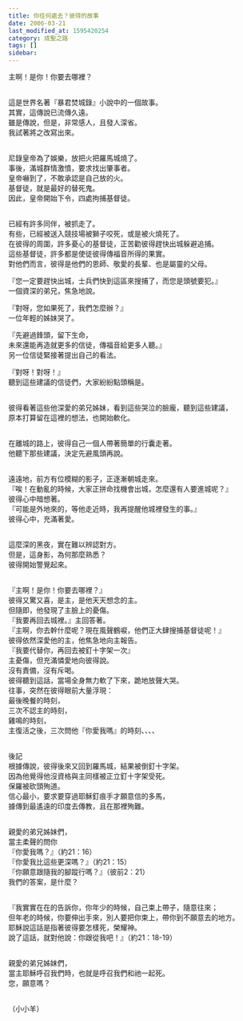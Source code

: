 ```yaml
---
title: 你往何處去？彼得的故事
date: 2006-03-21
last_modified_at: 1595420254
category: 成聖之路
tags: []
sidebar: 
---
```


<p>主啊！是你！你要去哪裡？</p>
<p><br/>
這是世界名著『暴君焚城錄』小說中的一個故事。<br/>
其實，這傳說已流傳久遠。<br/>
雖是傳說，但是，非常感人，且發人深省。<br/>
我試著將之改寫出來。</p>
<p><br/>
尼錄皇帝為了娛樂，放把火把羅馬城燒了。<br/>
事後，滿城群情激憤，要求找出肇事者。<br/>
皇帝嚇到了，不敢承認是自己放的火。<br/>
基督徒，就是最好的替死鬼。<br/>
因此，皇帝開始下令，四處拘捕基督徒。</p>
<p><br/>
已經有許多同伴，被抓走了。<br/>
有些，已經被送入競技場被獅子咬死，或是被火燒死了。<br/>
在彼得的周圍，許多憂心的基督徒，正苦勸彼得趕快出城躲避追捕。<br/>
這些基督徒，許多都是使徒彼得傳福音所得的果實。<br/>
對他們而言，彼得是他們的恩師、敬愛的長輩、也是屬靈的父母。</p>
<p>『您一定要趕快出城，士兵們快到這區來搜捕了，而您是頭號要犯。』<br/>
一個資深的弟兄，焦急地說。</p>
<p>『對呀，您如果死了，我們怎麼辦？』<br/>
一位年輕的姊妹哭了。</p>
<p>『先避過鋒頭，留下生命，<br/>
未來還能再造就更多的信徒，傳福音給更多人聽。』<br/>
另一位信徒緊接著提出自己的看法。</p>
<p>『對呀！對呀！』<br/>
聽到這些建議的信徒們，大家紛紛點頭稱是。</p>
<p><br/>
彼得看著這些他深愛的弟兄姊妹，看到這些哭泣的臉龐，聽到這些建議，<br/>
原本打算留在這裡的想法，也開始軟化。</p>
<p><br/>
在離城的路上，彼得自己一個人帶著簡單的行囊走著。<br/>
他聽下那些建議，決定先避風頭再說。</p>
<p><br/>
遠遠地，前方有位模糊的影子，正逐漸朝城走來。<br/>
『唉！在動亂的時候，大家正拼命找機會出城，怎麼還有人要進城呢？』<br/>
彼得心中暗想著。<br/>
『可能是外地來的，等他走近時，我再提醒他城裡發生的事。』<br/>
彼得心中，充滿著愛。</p>
<p><br/>
這麼深的黑夜，實在難以辨認對方。<br/>
但是，這身影，為何那麼熟悉？<br/>
彼得開始警覺起來。</p>
<p><br/>
『主啊！是你！你要去哪裡？』<br/>
彼得又驚又喜，是主，是他天天想念的主。<br/>
但隨即，他發現了主臉上的憂傷。<br/>
『我要再回去城裡。』主回答著。<br/>
『主啊，你去幹什麼呢？現在風聲鶴唳，他們正大肆搜捕基督徒呢！』<br/>
彼得依然深愛他的主，他焦急地向主報告。<br/>
『我要代替你，再回去被釘十字架一次』<br/>
主憂傷，但充滿憐愛地向彼得說。<br/>
沒有責備，沒有斥喝。<br/>
彼得聽到這話，當場全身無力軟了下來，跪地放聲大哭。<br/>
往事，突然在彼得眼前大量浮現：<br/>
最後晚餐的時刻，<br/>
三次不認主的時刻，<br/>
雞鳴的時刻，<br/>
主復活之後，三次問他『你愛我嗎』的時刻、、、、</p>
<p><br/>
後記<br/>
根據傳說，彼得後來又回到羅馬城，結果被倒釘十字架。<br/>
因為他覺得他沒資格與主同樣被正立釘十字架受死。<br/>
保羅被砍頭殉道。<br/>
信心最小，要求要穿過耶穌釘痕手才願意信的多馬，<br/>
據傳到最遙遠的印度去傳教，且在那裡殉難。</p>
<p><br/>
親愛的弟兄姊妹們，<br/>
當主柔聲的問你<br/>
『你愛我嗎？』（約21：16）<br/>
『你愛我比這些更深嗎？』（約21：15）<br/>
『你願意跟隨我的腳蹤行嗎？』（彼前2：21）<br/>
我們的答案，是什麼？</p>
<p><br/>
『我實實在在的告訴你，你年少的時候，自己束上帶子，隨意往來；<br/>
但年老的時候，你要伸出手來，別人要把你束上，帶你到不願意去的地方。<br/>
耶穌說這話是指著彼得要怎樣死，榮耀神。<br/>
說了這話，就對他說：你跟從我吧！』（約21：18-19）</p>
<p><br/>
親愛的弟兄姊妹們，<br/>
當主耶穌呼召我們時，也就是呼召我們和祂一起死。<br/>
您，願意嗎？</p>
<p><br/>
（小小羊）</p>
<p> </p>

